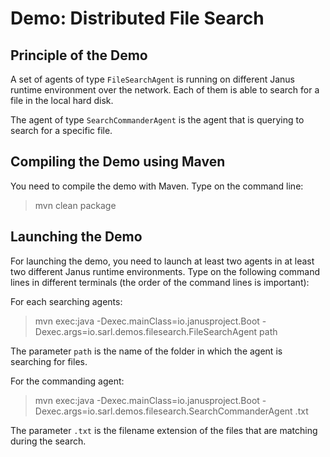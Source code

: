 Demo: Distributed File Search
=============================

## Principle of the Demo

A set of agents of type `FileSearchAgent` is running
on different Janus runtime environment over the network.
Each of them is able to search for a file in the local
hard disk.

The agent of type `SearchCommanderAgent` is the agent
that is querying to search for a specific file.

## Compiling the Demo using Maven

You need to compile the demo with Maven. Type on the command
line:

> mvn clean package

## Launching the Demo

For launching the demo, you need to launch at least two agents
in at least two different Janus runtime environments.
Type on the following command lines in different terminals
(the order of the command lines is important):

For each searching agents:

> mvn exec:java
>     -Dexec.mainClass=io.janusproject.Boot
>     -Dexec.args=io.sarl.demos.filesearch.FileSearchAgent path

The parameter `path` is the name of the folder in which the
agent is searching for files.

For the commanding agent:

> mvn exec:java
>     -Dexec.mainClass=io.janusproject.Boot
>     -Dexec.args=io.sarl.demos.filesearch.SearchCommanderAgent .txt

The parameter `.txt` is the filename extension of the files 
that are matching during the search.
